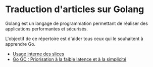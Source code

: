# Traduction d'articles sur Golang
Golang est un langage de programmation permettant de réaliser des applications performantes et sécurisés.

L'objectif de ce répertoire est d'aider tous ceux qui le souhaitent à apprendre Go.

- [Usage interne des slices](https://github.com/ritoon/golangfr/blob/master/usages-interne-des-slices.md)
- [Go GC : Priorisation à la faible latence et à la simplicité](https://github.com/ritoon/golangfr/blob/master/go15gc.md)
